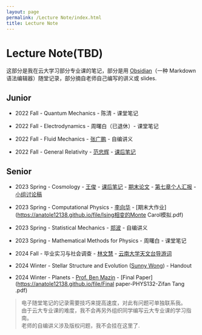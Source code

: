 ```yaml
---
layout: page
permalink: /Lecture Note/index.html
title: Lecture Note
---
```

# Lecture Note(TBD)

这部分是我在云大学习部分专业课的笔记，部分是用 [Obsidian](https://obsidian.md/)（一种 Markdown 语法编辑器）随堂记录，部分摘自老师自己编写的讲义或 slides.
## Junior
- 2022 Fall - Quantum Mechanics - 陈清 - 课堂笔记
- 2022 Fall - Electrodynamics - 周曙白（已退休）- 课堂笔记
  
- 2022 Fall - Fluid Mechanics - [张广鹏](http://www.science.ynu.edu.cn/info/1058/1090.htm) - 自编讲义
- 2022 Fall - General Relativity - [范忠辉](http://www.astro.ynu.edu.cn/info/1008/1086.htm) - [课后笔记](https://anatole12138.github.io/file/General-Relativity-LectureNotes-Zifan.pdf)<br> 

## Senior
- 2023 Spring - Cosmology - [王俊](http://www.science.ynu.edu.cn/info/1042/1108.htm) - [课后笔记](https://anatole12138.github.io/file/Cosmology-LectureNotes-Zifan.pdf) - [期末论文](https://anatole12138.github.io/file/宇宙学常数与真空能.pdf) - [第七章个人汇报](https://anatole12138.github.io/file/物理宇宙学-Pre) - [小组讨论稿](https://anatole12138.github.io/file/GroupDiscussion.pdf)

- 2023 Spring - Computational Physics - [李向华](http://www.science.ynu.edu.cn/info/1058/1122.htm) - [期末大作业](https://anatole12138.github.io/file/Ising相变的Monte Carol模拟.pdf)
- 2023 Spring - Statistical Mechanics - [郑波](https://person.zju.edu.cn/0001056) - 自编讲义
- 2023 Spring - Mathematical Methods for Physics - 周曙白 - 课堂笔记<br>
- 2024 Fall - 毕业实习与社会调查 - [林文慧](http://www.astro.ynu.edu.cn/info/1008/1237.htm) - [云南大学天文台导游词](https://anatole12138.github.io/file/天文台导游解说词-汤子凡-李桉锐-折慕凡.pdf)

- 2024 Winter - Stellar Structure and Evolution ([Sunny Wong](https://www.physics.ucsb.edu/people/sunny-wong)) - Handout
- 2024 Winter - Planets - [Prof. Ben Mazin](https://www.physics.ucsb.edu/people/benjamin-mazin) - [Final Paper](https://anatole12138.github.io/file/Final paper-PHYS132-Zifan Tang .pdf)<br>

>电子随堂笔记的记录需要技巧来提高速度，对此有问题可单独联系我。<br>
>由于云大专业课的难度，我不会再另外组织同学编写云大专业课的学习指南。<br>
>老师的自编讲义涉及版权问题，我不会挂在这里了.